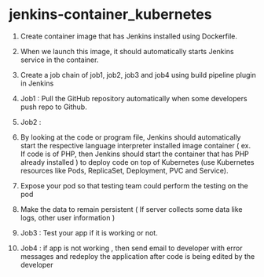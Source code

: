 # jenkins-container_kubernetes

1. Create container image that has Jenkins installed using Dockerfile.

2. When we launch this image, it should automatically starts Jenkins service in the container.

3. Create a job chain of job1, job2, job3 and job4 using build pipeline plugin in Jenkins 

4. Job1 : Pull the GitHub repository automatically when some developers push repo to Github.

5. Job2 : 

  1. By looking at the code or program file, Jenkins should automatically start the respective language interpreter installed image container ( ex. If code is of PHP, then Jenkins should start the container that has PHP already installed ) to deploy code on top of Kubernetes (use Kubernetes resources like Pods, ReplicaSet, Deployment, PVC and Service).

2. Expose your pod so that testing team could perform the testing on the pod

  3. Make the data to remain persistent ( If server collects some data like logs, other user information )

6. Job3 : Test your app if it is working or not.

7. Job4 : if app is not working , then send email to developer with error messages and redeploy the application after code is being edited by the developer
